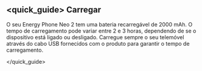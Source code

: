 ## <quick_guide> Carregar

O seu Energy Phone Neo 2 tem uma bateria recarregável de 2000 mAh. O tempo de carregamento pode variar entre 2 e 3 horas, dependendo de se o dispositivo está ligado ou desligado. Carregue sempre o seu telemóvel através do cabo USB fornecidos com o produto para garantir o tempo de carregamento.

</quick_guide>
